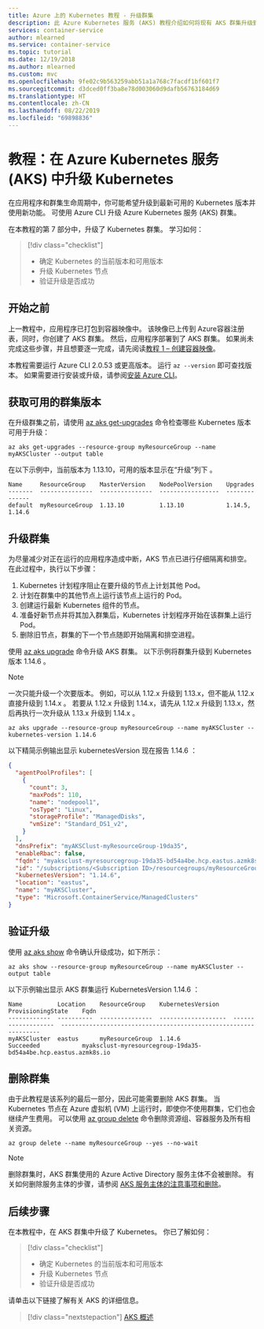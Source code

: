 ```yaml
---
title: Azure 上的 Kubernetes 教程 - 升级群集
description: 此 Azure Kubernetes 服务 (AKS) 教程介绍如何将现有 AKS 群集升级到最新可用的 Kubernetes 版本。
services: container-service
author: mlearned
ms.service: container-service
ms.topic: tutorial
ms.date: 12/19/2018
ms.author: mlearned
ms.custom: mvc
ms.openlocfilehash: 9fe02c9b563259abb51a1a768c7facdf1bf601f7
ms.sourcegitcommit: d3dced0ff3ba8e78d003060d9dafb56763184d69
ms.translationtype: HT
ms.contentlocale: zh-CN
ms.lasthandoff: 08/22/2019
ms.locfileid: "69898836"
---
```

# <a name="tutorial-upgrade-kubernetes-in-azure-kubernetes-service-aks"></a>教程：在 Azure Kubernetes 服务 (AKS) 中升级 Kubernetes

在应用程序和群集生命周期中，你可能希望升级到最新可用的 Kubernetes 版本并使用新功能。 可使用 Azure CLI 升级 Azure Kubernetes 服务 (AKS) 群集。

在本教程的第 7 部分中，升级了 Kubernetes 群集。 学习如何：

> [!div class="checklist"]
> * 确定 Kubernetes 的当前版本和可用版本
> * 升级 Kubernetes 节点
> * 验证升级是否成功

## <a name="before-you-begin"></a>开始之前

上一教程中，应用程序已打包到容器映像中。 该映像已上传到 Azure容器注册表，同时，你创建了 AKS 群集。 然后，应用程序部署到了 AKS 群集。 如果尚未完成这些步骤，并且想要逐一完成，请先阅读[教程 1 – 创建容器映像][aks-tutorial-prepare-app]。

本教程需要运行 Azure CLI 2.0.53 或更高版本。 运行 `az --version` 即可查找版本。 如果需要进行安装或升级，请参阅[安装 Azure CLI][azure-cli-install]。

## <a name="get-available-cluster-versions"></a>获取可用的群集版本

在升级群集之前，请使用 [az aks get-upgrades][] 命令检查哪些 Kubernetes 版本可用于升级：

```azurecli
az aks get-upgrades --resource-group myResourceGroup --name myAKSCluster --output table
```

在以下示例中，当前版本为 1.13.10，可用的版本显示在“升级”列下   。

```
Name     ResourceGroup    MasterVersion    NodePoolVersion    Upgrades
-------  ---------------  ---------------  -----------------  --------------
default  myResourceGroup  1.13.10          1.13.10            1.14.5, 1.14.6
```

## <a name="upgrade-a-cluster"></a>升级群集

为尽量减少对正在运行的应用程序造成中断，AKS 节点已进行仔细隔离和排空。 在此过程中，执行以下步骤：

1. Kubernetes 计划程序阻止在要升级的节点上计划其他 Pod。
1. 计划在群集中的其他节点上运行该节点上运行的 Pod。
1. 创建运行最新 Kubernetes 组件的节点。
1. 准备好新节点并将其加入群集后，Kubernetes 计划程序开始在该群集上运行 Pod。
1. 删除旧节点，群集的下一个节点随即开始隔离和排空进程。

使用 [az aks upgrade][] 命令升级 AKS 群集。 以下示例将群集升级到 Kubernetes 版本 1.14.6  。

> [!NOTE]
> 一次只能升级一个次要版本。 例如，可以从 1.12.x 升级到 1.13.x，但不能从 1.12.x 直接升级到 1.14.x     。 若要从 1.12.x 升级到 1.14.x，请先从 1.12.x 升级到 1.13.x，然后再执行一次升级从 1.13.x 升级到 1.14.x       。

```azurecli
az aks upgrade --resource-group myResourceGroup --name myAKSCluster --kubernetes-version 1.14.6
```

以下精简示例输出显示 kubernetesVersion 现在报告 1.14.6   ：

```json
{
  "agentPoolProfiles": [
    {
      "count": 3,
      "maxPods": 110,
      "name": "nodepool1",
      "osType": "Linux",
      "storageProfile": "ManagedDisks",
      "vmSize": "Standard_DS1_v2",
    }
  ],
  "dnsPrefix": "myAKSClust-myResourceGroup-19da35",
  "enableRbac": false,
  "fqdn": "myaksclust-myresourcegroup-19da35-bd54a4be.hcp.eastus.azmk8s.io",
  "id": "/subscriptions/<Subscription ID>/resourcegroups/myResourceGroup/providers/Microsoft.ContainerService/managedClusters/myAKSCluster",
  "kubernetesVersion": "1.14.6",
  "location": "eastus",
  "name": "myAKSCluster",
  "type": "Microsoft.ContainerService/ManagedClusters"
}
```

## <a name="validate-an-upgrade"></a>验证升级

使用 [az aks show][] 命令确认升级成功，如下所示：

```azurecli
az aks show --resource-group myResourceGroup --name myAKSCluster --output table
```

以下示例输出显示 AKS 群集运行 KubernetesVersion 1.14.6  ：

```
Name          Location    ResourceGroup    KubernetesVersion    ProvisioningState    Fqdn
------------  ----------  ---------------  -------------------  -------------------  ----------------------------------------------------------------
myAKSCluster  eastus      myResourceGroup  1.14.6               Succeeded            myaksclust-myresourcegroup-19da35-bd54a4be.hcp.eastus.azmk8s.io
```

## <a name="delete-the-cluster"></a>删除群集

由于此教程是该系列的最后一部分，因此可能需要删除 AKS 群集。 当 Kubernetes 节点在 Azure 虚拟机 (VM) 上运行时，即使你不使用群集，它们也会继续产生费用。 可以使用 [az group delete][az-group-delete] 命令删除资源组、容器服务及所有相关资源。

```azurecli-interactive
az group delete --name myResourceGroup --yes --no-wait
```

> [!NOTE]
> 删除群集时，AKS 群集使用的 Azure Active Directory 服务主体不会被删除。 有关如何删除服务主体的步骤，请参阅 [AKS 服务主体的注意事项和删除][sp-delete]。

## <a name="next-steps"></a>后续步骤

在本教程中，在 AKS 群集中升级了 Kubernetes。 你已了解如何：

> [!div class="checklist"]
> * 确定 Kubernetes 的当前版本和可用版本
> * 升级 Kubernetes 节点
> * 验证升级是否成功

请单击以下链接了解有关 AKS 的详细信息。

> [!div class="nextstepaction"]
> [AKS 概述][aks-intro]

<!-- LINKS - external -->
[kubernetes-drain]: https://kubernetes.io/docs/tasks/administer-cluster/safely-drain-node/

<!-- LINKS - internal -->
[aks-intro]: ./intro-kubernetes.md
[aks-tutorial-prepare-app]: ./tutorial-kubernetes-prepare-app.md
[az aks show]: /cli/azure/aks#az-aks-show
[az aks get-upgrades]: /cli/azure/aks#az-aks-get-upgrades
[az aks upgrade]: /cli/azure/aks#az-aks-upgrade
[azure-cli-install]: /cli/azure/install-azure-cli
[az-group-delete]: /cli/azure/group#az-group-delete
[sp-delete]: kubernetes-service-principal.md#additional-considerations

